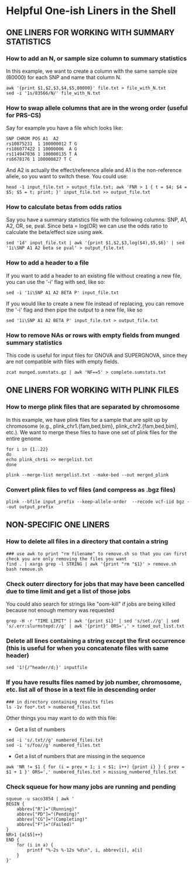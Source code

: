 # Helpful One-ish Liners in the Shell


## ONE LINERS FOR WORKING WITH SUMMARY STATISTICS

### How to add an N, or sample size column to summary statistics

In this example, we want to create a column with the same sample size (80000) for each SNP and name that column N.

```
awk '{print $1,$2,$3,$4,$5,80000}' file.txt > file_with_N.txt
sed -i '1s/83566/N/' file_with_N.txt
```

### How to swap allele columns that are in the wrong order (useful for PRS-CS)

Say for example you have a file which looks like:
```
SNP CHROM POS A1  A2
rs10875231  1 100000012 T G
rs186077422 1 10000006  A G
rs114947036 1 100000135 T A
rs6678176 1 100000827 T C
```

And A2 is actually the effect/reference allele and A1 is the non-reference allele, so you want to switch these. You could use:

```
head -1 input_file.txt > output_file.txt; awk 'FNR > 1 { t = $4; $4 = $5; $5 = t; print; }' input_file.txt >> output_file.txt
```

### How to calculate betas from odds ratios

Say you have a summary statistics file with the following columns: SNP, A1, A2, OR, se, pval.
Since beta = log(OR) we can use the odds ratio to calculate the beta/effect size using awk. 

```
sed '1d' input_file.txt | awk '{print $1,$2,$3,log($4),$5,$6}' | sed '1i\SNP A1 A2 beta se pval' > output_file.txt

```


### How to add a header to a file

If you want to add a header to an existing file without creating a new file, you can use the '-i' flag with sed, like so:

```
sed -i '1i\SNP A1 A2 BETA P' input_file.txt
```

If you would like to create a new file instead of replacing, you can remove the '-i' flag and then pipe the output to a new file, like so

```
sed '1i\SNP A1 A2 BETA P' input_file.txt > output_file.txt
```



### How to remove NAs or rows with empty fields from munged summary statistics

This code is useful for input files for GNOVA and SUPERGNOVA, since they are not compatible with files with empty fields.

```
zcat munged.sumstats.gz | awk 'NF==5' > complete.sumstats.txt
```

## ONE LINERS FOR WORKING WITH PLINK FILES

### How to merge plink files that are separated by chromosome

In this example, we have plink files for a sample that are split up by chromosome (e.g., plink_chr1.{fam,bed,bim}, plink_chr2.{fam,bed,bim}, etc.). We want to merge these files to have one set of plink files for the entire genome.

```
for i in {1..22}
do
echo plink_chr$i >> mergelist.txt
done

plink --merge-list mergelist.txt --make-bed --out merged_plink
```


### Convert plink files to vcf files (and compress as .bgz files)

```
plink --bfile input_prefix --keep-allele-order  --recode vcf-iid bgz --out output_prefix
```

## NON-SPECIFIC ONE LINERS

### How to delete all files in a directory that contain a string

```
### use awk to print "rm filename" to remove.sh so that you can first check you are only removing the files you want
find . | xargs grep -l STRING | awk '{print "rm "$1}' > remove.sh
bash remove.sh
```


### Check outerr directory for jobs that may have been cancelled due to time limit and get a list of those jobs

You could also search for strings like "oom-kill" if jobs are being killed because not enough memory was requested

```
grep -H -r "TIME LIMIT" | awk '{print $1}' | sed 's/set.//g' | sed 's/.err:slurmstepd://g' | awk '{print}' ORS=',' > timed_out_list.txt
```

### Delete all lines containing a string except the first occurrence (this is useful for when you concatenate files with same header)

```
sed '1!{/^header/d;}' inputfile
```

### If you have results files named by job number, chromosome, etc. list all of those in a text file in descending order

```
### in directory containing results files
ls -1v foo*.txt > numbered_files.txt
```

Other things you may want to do with this file:

* Get a list of numbers

```
sed -i 's/.txt//g' numbered_files.txt
sed -i 's/foo//g' numbered_files.txt
```

* Get a list of numbers that are missing in the sequence

```
awk 'NR != $1 { for (i = prev + 1; i < $1; i++) {print i} } { prev = $1 + 1 }' ORS=',' numbered_files.txt > missing_numbered_files.txt
```

### Check squeue for how many jobs are running and pending

```
squeue -u saco3854 | awk '
BEGIN {
    abbrev["R"]="(Running)"
    abbrev["PD"]="(Pending)"
    abbrev["CG"]="(Completing)"
    abbrev["F"]="(Failed)"
}
NR>1 {a[$5]++}
END {
    for (i in a) {
        printf "%-2s %-12s %d\n", i, abbrev[i], a[i]
    }
}'
```
